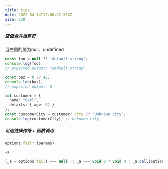 ```yaml
---
title: tips
date: 2022-04-14T12:00:22.533Z
size: 820
---
```

##### 空值合并运算符

当左侧的值为null、undefined

```typescript
const foo = null ?? 'default string';
console.log(foo);
// expected output: "default string"

const baz = 0 ?? 42;
console.log(baz);
// expected output: 0
```

```typescript
let customer = {
  name: "Carl",
  details: { age: 82 }
};
const customerCity = customer?.city ?? "Unknown city";
console.log(customerCity); // Unknown city
```

[^Nullish Coalescing]: https://www.typescriptlang.org/docs/handbook/release-notes/typescript-3-7.html#nullish-coalescing
[^mdn]: https://developer.mozilla.org/zh-CN/docs/Web/JavaScript/Reference/Operators/Nullish_coalescing_operator

##### 可选链操作符 + 函数调用

```typescript
options.fail?.(params)

=》

(_a = options.fail) === null || _a === void 0 ? void 0 : _a.call(options, data);
```


